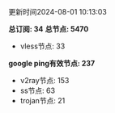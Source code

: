 更新时间2024-08-01 10:13:03

**总订阅: 34**
**总节点: 5470**
- vless节点: 33

**google ping有效节点: 237**
- v2ray节点: 153
- ss节点: 63
- trojan节点: 21
